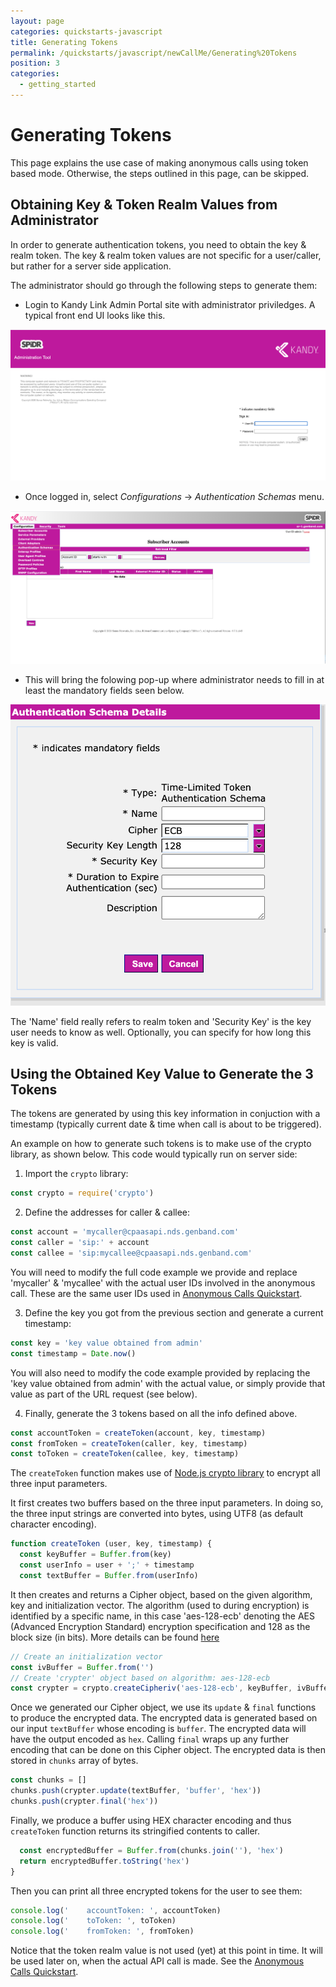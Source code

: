 ```yaml
---
layout: page
categories: quickstarts-javascript
title: Generating Tokens
permalink: /quickstarts/javascript/newCallMe/Generating%20Tokens
position: 3
categories:
  - getting_started
---
```


# Generating Tokens

This page explains the use case of making anonymous calls using token based mode. Otherwise, the steps outlined in this page, can be skipped.

## Obtaining Key & Token Realm Values from Administrator

In order to generate authentication tokens, you need to obtain the key & realm token.
The key & realm token values are not specific for a user/caller, but rather for a server side application.

The administrator should go through the following steps to generate them:

- Login to Kandy Link Admin Portal site with administrator priviledges. A typical front end UI looks like this.

![Admin Portal](admin_portal.png)

- Once logged in, select _Configurations_ -> _Authentication Schemas_ menu.

![Selecting Scemas](selecting_auth_schemas.png)

- This will bring the folowing pop-up where administrator needs to fill in at least the mandatory fields seen below.

![Provide the key & token realm](provisioning_&_saving_key_and_realm.png)

The 'Name' field really refers to realm token and 'Security Key' is the key user needs to know as well. Optionally, you can specify for how long this key is valid.

## Using the Obtained Key Value to Generate the 3 Tokens

The tokens are generated by using this key information in conjuction with a timestamp (typically current date & time when call is about to be triggered).

An example on how to generate such tokens is to make use of the crypto library, as shown below.
This code would typically run on server side:

1. Import the `crypto` library:

```javascript
const crypto = require('crypto')
```

2. Define the addresses for caller & callee:

```javascript
const account = 'mycaller@cpaasapi.nds.genband.com'
const caller = 'sip:' + account
const callee = 'sip:mycallee@cpaasapi.nds.genband.com'
```

You will need to modify the full code example we provide and replace 'mycaller' & 'mycallee' with the actual user IDs involved in the anonymous call. These are the same user IDs used in [Anonymous Calls Quickstart](Anonymous%20Calls).

3. Define the key you got from the previous section and generate a current timestamp:

```javascript
const key = 'key value obtained from admin'
const timestamp = Date.now()
```

You will also need to modify the code example provided by replacing the 'key value obtained from admin' with the actual value, or simply provide that value as part of the URL request (see below).

4. Finally, generate the 3 tokens based on all the info defined above.

```javascript
const accountToken = createToken(account, key, timestamp)
const fromToken = createToken(caller, key, timestamp)
const toToken = createToken(callee, key, timestamp)
```

The `createToken` function makes use of [Node.js crypto library](https://nodejs.org/api/crypto.html#crypto_crypto) to encrypt all three input parameters.

It first creates two buffers based on the three input parameters. In doing so, the three input strings are converted into bytes, using UTF8 (as default character encoding).

```javascript
function createToken (user, key, timestamp) {
  const keyBuffer = Buffer.from(key)
  const userInfo = user + ';' + timestamp
  const textBuffer = Buffer.from(userInfo)
```

It then creates and returns a Cipher object, based on the given algorithm, key and initialization vector. The algorithm (used to during encryption) is identified by a specific name, in this case 'aes-128-ecb' denoting the AES (Advanced Encryption Standard) encryption specification and 128 as the block size (in bits). More details can be found [here](https://en.wikipedia.org/wiki/Advanced_Encryption_Standard)

```javascript
// Create an initialization vector
const ivBuffer = Buffer.from('')
// Create 'crypter' object based on algorithm: aes-128-ecb
const crypter = crypto.createCipheriv('aes-128-ecb', keyBuffer, ivBuffer)
```

Once we generated our Cipher object, we use its `update` & `final` functions to produce the encrypted data. The encrypted data is generated based on our input `textBuffer` whose encoding is `buffer`. The encrypted data will have the output encoded as `hex`. Calling `final` wraps up any further encoding that can be done on this Cipher object. The encrypted data is then stored in `chunks` array of bytes.

```javascript
const chunks = []
chunks.push(crypter.update(textBuffer, 'buffer', 'hex'))
chunks.push(crypter.final('hex'))
```

Finally, we produce a buffer using HEX character encoding and thus `createToken` function returns its stringified contents to caller.

```javascript
  const encryptedBuffer = Buffer.from(chunks.join(''), 'hex')
  return encryptedBuffer.toString('hex')
}
```

Then you can print all three encrypted tokens for the user to see them:

```javascript
console.log('    accountToken: ', accountToken)
console.log('    toToken: ', toToken)
console.log('    fromToken: ', fromToken)
```

Notice that the token realm value is not used (yet) at this point in time. It will be used later on, when the actual API call is made. See the [Anonymous Calls Quickstart](Anonymous%20Calls).

